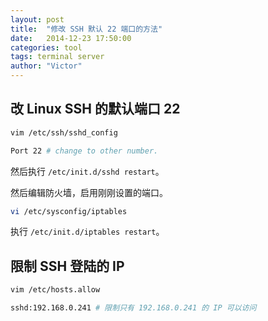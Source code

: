 ```yaml
---
layout: post
title:  "修改 SSH 默认 22 端口的方法"
date:   2014-12-23 17:50:00
categories: tool
tags: terminal server
author: "Victor"
---
```


## 改 Linux SSH 的默认端口 22

```bash
vim /etc/ssh/sshd_config

Port 22 # change to other number.
```

然后执行 ```/etc/init.d/sshd restart```。

然后编辑防火墙，启用刚刚设置的端口。

```bash
vi /etc/sysconfig/iptables
```

执行 ```/etc/init.d/iptables restart```。

## 限制 SSH 登陆的 IP

```bash
vim /etc/hosts.allow

sshd:192.168.0.241 # 限制只有 192.168.0.241 的 IP 可以访问
```
